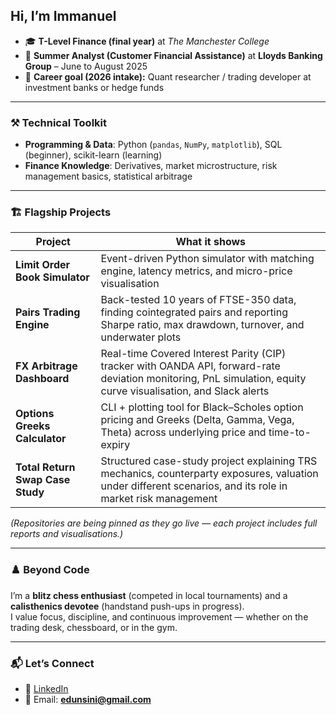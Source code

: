 ## Hi, I’m Immanuel 

- 🎓 **T-Level Finance (final year)** at *The Manchester College*  
- 💼 **Summer Analyst (Customer Financial Assistance)** at **Lloyds Banking Group** – June to August 2025  
- 🎯 **Career goal (2026 intake):** Quant researcher / trading developer at investment banks or hedge funds  

---

### ⚒️ Technical Toolkit
- **Programming & Data**: Python (`pandas`, `NumPy`, `matplotlib`), SQL (beginner), scikit-learn (learning)  
- **Finance Knowledge**: Derivatives, market microstructure, risk management basics, statistical arbitrage  

---

### 🏗️ Flagship Projects

| Project | What it shows |
|---------|---------------|
| **Limit Order Book Simulator** | Event-driven Python simulator with matching engine, latency metrics, and micro-price visualisation |
| **Pairs Trading Engine** | Back-tested 10 years of FTSE-350 data, finding cointegrated pairs and reporting Sharpe ratio, max drawdown, turnover, and underwater plots |
| **FX Arbitrage Dashboard** | Real-time Covered Interest Parity (CIP) tracker with OANDA API, forward-rate deviation monitoring, PnL simulation, equity curve visualisation, and Slack alerts |
| **Options Greeks Calculator** | CLI + plotting tool for Black–Scholes option pricing and Greeks (Delta, Gamma, Vega, Theta) across underlying price and time-to-expiry |
| **Total Return Swap Case Study** | Structured case-study project explaining TRS mechanics, counterparty exposures, valuation under different scenarios, and its role in market risk management |

*(Repositories are being pinned as they go live — each project includes full reports and visualisations.)*

---

### ♟️ Beyond Code
I’m a **blitz chess enthusiast** (competed in local tournaments) and a **calisthenics devotee** (handstand push-ups in progress).  
I value focus, discipline, and continuous improvement — whether on the trading desk, chessboard, or in the gym.  

---

### 📬 Let’s Connect
- 💼 [LinkedIn](https://www.linkedin.com/in/immanuel-edunsin-0324ab336/)  
- 📧 Email: **edunsini@gmail.com**

<!-- ───────────────────────────────────────────────────────────────
     Optional GitHub stats card – uncomment when you’re ready.
<p align="center">
  <img src="https://github-readme-stats.vercel.app/api?username=Imman-dot&show_icons=true&theme=default" alt="GitHub Stats" />
</p>
─────────────────────────────────────────────────────────────── -->

